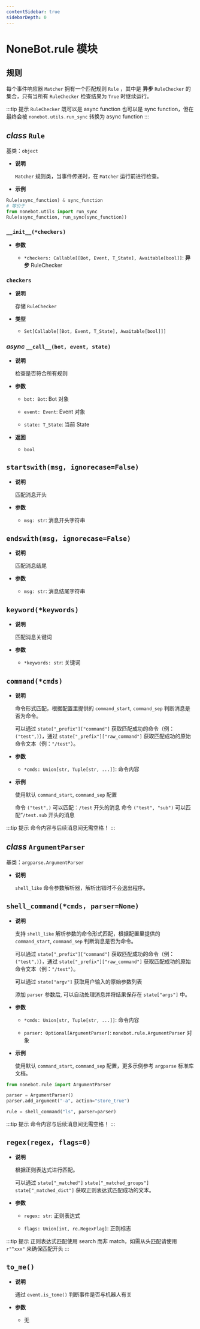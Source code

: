 ```yaml
---
contentSidebar: true
sidebarDepth: 0
---
```


# NoneBot.rule 模块

## 规则

每个事件响应器 `Matcher` 拥有一个匹配规则 `Rule` ，其中是 **异步** `RuleChecker` 的集合，只有当所有 `RuleChecker` 检查结果为 `True` 时继续运行。

:::tip 提示
`RuleChecker` 既可以是 async function 也可以是 sync function，但在最终会被 `nonebot.utils.run_sync` 转换为 async function
:::


##  _class_ `Rule`

基类：`object`


* **说明**

    `Matcher` 规则类，当事件传递时，在 `Matcher` 运行前进行检查。



* **示例**


```python
Rule(async_function) & sync_function
# 等价于
from nonebot.utils import run_sync
Rule(async_function, run_sync(sync_function))
```


### `__init__(*checkers)`


* **参数**

    
    * `*checkers: Callable[[Bot, Event, T_State], Awaitable[bool]]`: **异步** RuleChecker



### `checkers`


* **说明**

    存储 `RuleChecker`



* **类型**

    
    * `Set[Callable[[Bot, Event, T_State], Awaitable[bool]]]`



###  _async_ `__call__(bot, event, state)`


* **说明**

    检查是否符合所有规则



* **参数**

    
    * `bot: Bot`: Bot 对象


    * `event: Event`: Event 对象


    * `state: T_State`: 当前 State



* **返回**

    
    * `bool`



## `startswith(msg, ignorecase=False)`


* **说明**

    匹配消息开头



* **参数**

    
    * `msg: str`: 消息开头字符串



## `endswith(msg, ignorecase=False)`


* **说明**

    匹配消息结尾



* **参数**

    
    * `msg: str`: 消息结尾字符串



## `keyword(*keywords)`


* **说明**

    匹配消息关键词



* **参数**

    
    * `*keywords: str`: 关键词



## `command(*cmds)`


* **说明**

    命令形式匹配，根据配置里提供的 `command_start`, `command_sep` 判断消息是否为命令。

    可以通过 `state["_prefix"]["command"]` 获取匹配成功的命令（例：`("test",)`），通过 `state["_prefix"]["raw_command"]` 获取匹配成功的原始命令文本（例：`"/test"`）。



* **参数**

    
    * `*cmds: Union[str, Tuple[str, ...]]`: 命令内容



* **示例**

    使用默认 `command_start`, `command_sep` 配置

    命令 `("test",)` 可以匹配：`/test` 开头的消息
    命令 `("test", "sub")` 可以匹配”`/test.sub` 开头的消息


:::tip 提示
命令内容与后续消息间无需空格！
:::


##  _class_ `ArgumentParser`

基类：`argparse.ArgumentParser`


* **说明**

    `shell_like` 命令参数解析器，解析出错时不会退出程序。



## `shell_command(*cmds, parser=None)`


* **说明**

    支持 `shell_like` 解析参数的命令形式匹配，根据配置里提供的 `command_start`, `command_sep` 判断消息是否为命令。

    可以通过 `state["_prefix"]["command"]` 获取匹配成功的命令（例：`("test",)`），通过 `state["_prefix"]["raw_command"]` 获取匹配成功的原始命令文本（例：`"/test"`）。

    可以通过 `state["argv"]` 获取用户输入的原始参数列表

    添加 `parser` 参数后, 可以自动处理消息并将结果保存在 `state["args"]` 中。



* **参数**

    
    * `*cmds: Union[str, Tuple[str, ...]]`: 命令内容


    * `parser: Optional[ArgumentParser]`: `nonebot.rule.ArgumentParser` 对象



* **示例**

    使用默认 `command_start`, `command_sep` 配置，更多示例参考 `argparse` 标准库文档。


```python
from nonebot.rule import ArgumentParser

parser = ArgumentParser()
parser.add_argument("-a", action="store_true")

rule = shell_command("ls", parser=parser)
```

:::tip 提示
命令内容与后续消息间无需空格！
:::


## `regex(regex, flags=0)`


* **说明**

    根据正则表达式进行匹配。

    可以通过 `state["_matched"]` `state["_matched_groups"]` `state["_matched_dict"]`
    获取正则表达式匹配成功的文本。



* **参数**

    
    * `regex: str`: 正则表达式


    * `flags: Union[int, re.RegexFlag]`: 正则标志


:::tip 提示
正则表达式匹配使用 search 而非 match，如需从头匹配请使用 `r"^xxx"` 来确保匹配开头
:::


## `to_me()`


* **说明**

    通过 `event.is_tome()` 判断事件是否与机器人有关



* **参数**

    
    * 无
